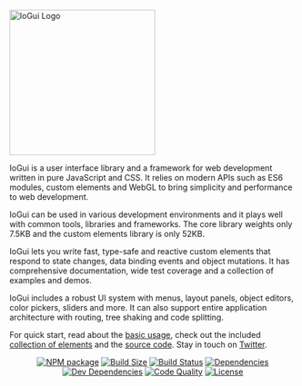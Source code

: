   <p style="margin-top:2em"><a href="https://iogui.dev" target="_blank" rel="noopener noreferrer"><img width="256" src="https://iogui.dev/iogui/images/logo/io-logo.svg" alt="IoGui Logo"></a></p>

IoGui is a user interface library and a framework for web development written in pure JavaScript and CSS. It relies on modern APIs such as ES6 modules, custom elements and WebGL to bring simplicity and performance to web development.

IoGui can be used in various development environments and it plays well with common tools, libraries and frameworks. The core library weights only 7.5KB and the custom elements library is only 52KB.

IoGui lets you write fast, type-safe and reactive custom elements that respond to state changes, data binding events and object mutations. It has comprehensive documentation, wide test coverage and a collection of examples and demos.

IoGui includes a robust UI system with menus, layout panels, object editors, color pickers, sliders and more. It can also support entire application architecture with routing, tree shaking and code splitting.

For quick start, read about the [basic usage](https://iogui.dev/#path=docs/introduction/), check out the included [collection of elements](https://iogui.dev/#path=demos/elements) and the <a href="https://github.com/io-gui/iogui/" target="_blank">source code</a>. Stay in touch on <a href="https://twitter.com/ioguij" target="_blank">Twitter</a>.

<p align="center">
  <a href="https://www.npmjs.com/package/@iogui/iogui"><img src="https://img.shields.io/npm/v/@iogui/iogui.svg" alt="NPM package" /></a>
  <a href="https://bundlephobia.com/result?p=@iogui/iogui"><img src="https://badgen.net/bundlephobia/minzip/@iogui/iogui" alt="Build Size" /></a>
  <a href="https://travis-ci.org/io-gui/iogui"><img src="https://travis-ci.org/io-gui/iogui.svg?branch=dev" alt="Build Status" /></a>
  <a href="https://david-dm.org/io-gui/iogui"><img src="https://img.shields.io/david/io-gui/iogui.svg" alt="Dependencies" /></a>
  <a href="https://david-dm.org/io-gui/iogui?type=dev"><img src="https://img.shields.io/david/dev/io-gui/iogui.svg" alt="Dev Dependencies" /></a>
  <a href="https://lgtm.com/projects/g/io-gui/iogui/context:javascript"><img src="https://img.shields.io/lgtm/grade/javascript/g/io-gui/iogui.svg?label=code%20quality" alt="Code Quality" /></a>
  <a href="https://github.com/io-gui/iogui/blob/master/LICENSE"><img src="https://img.shields.io/npm/l/@iogui/iogui.svg" alt="License" /></a>
</p>
